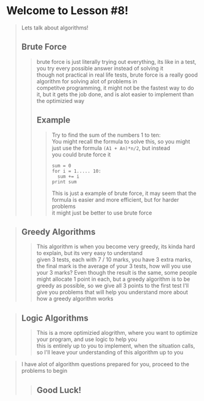 # Welcome to Lesson #8!
> Lets talk about algorithms!   
> ## Brute Force
>> brute force is just literally trying out everything, its like in a test, you try every possible answer instead of solving it   
>> though not practical in real life tests, brute force is a really good algorithm for solving alot of problems in    
>> competitve programming, it might not be the fastest way to do it, but it gets the job done, 
>> and is alot easier to implement than the optimizied way    
>> ## Example
>>> Try to find the sum of the numbers 1 to ten:    
>>> You might recall the formula to solve this, so you might just use the formula ```(A1 + An)*n/2```, but instead   
>>> you could brute force it   
>>> ``` 
>>> sum = 0
>>> for i = 1..... 10:
>>>   sum += i
>>> print sum
>>> ```
>>> This is just a example of brute force, it may seem that the formula is easier and more efficient, but for harder problems    
>>> it might just be better to use brute force

> ## Greedy Algorithms
>> This algorithm is when you become very greedy, its kinda hard to explain, but its very easy to understand    
>> given 3 tests, each with 7 / 10 marks, you have 3 extra marks, the final mark is the average of your 3 tests, how will you use 
>> your 3 marks? Even though the result is the same, some people might allocate 1 point in each, but a greedy algorithm is to be 
>> greedy as possible, so we give all 3 points to the first test
>> I'll give you problems that will help you understand more about how a greedy algorithm works

> ## Logic Algorithms
>> This is a more optimizied alogrithm, where you want to optimize your program, and use logic to help you   
>> this is entirely up to you to implement, when the situation calls, so I'll leave your understanding of this algorithm up to you

> I have alot of algorithm questions prepared for you, proceed to the problems to begin
>> ## Good Luck!
